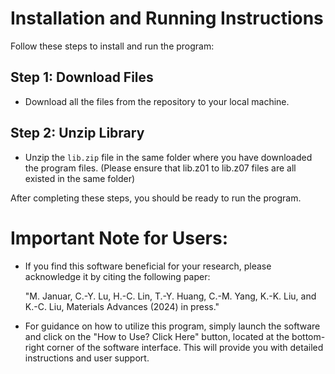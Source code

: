 
# Installation and Running Instructions

Follow these steps to install and run the program:

## Step 1: Download Files
- Download all the files from the repository to your local machine.

## Step 2: Unzip Library
- Unzip the `lib.zip` file in the same folder where you have downloaded the program files. (Please ensure that lib.z01 to lib.z07 files are all existed in the same folder)

After completing these steps, you should be ready to run the program.

# Important Note for Users:

- If you find this software beneficial for your research, please acknowledge it by citing the following paper:

  "M. Januar, C.-Y. Lu, H.-C. Lin, T.-Y. Huang, C.-M. Yang, K.-K. Liu, and K.-C. Liu, Materials Advances (2024) in press."

- For guidance on how to utilize this program, simply launch the software and click on the "How to Use? Click Here" button, located at the bottom-right corner of the software interface. This will provide you with detailed instructions and user support.
